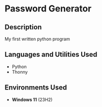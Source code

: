 <h1>Password Generator</h1>

<h2>Description</h2>
My first written python program


<h2>Languages and Utilities Used</h2>

- Python
- Thonny
  
<h2>Environments Used </h2>

- <b>Windows 11</b> (23H2)
